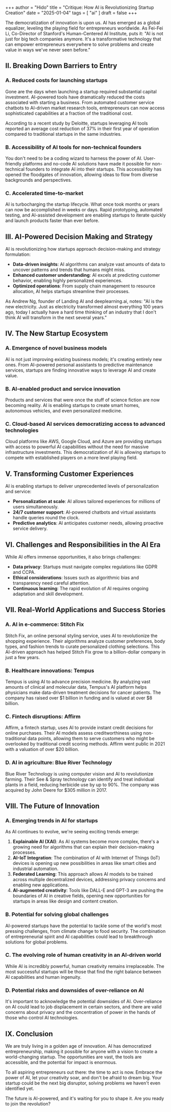 +++
author = "Hido"
title = "Critique: How AI is Revolutionizing Startup Creation"
date = "2025-01-04"
tags = [
    "ai"
]
draft = false
+++


The democratization of innovation is upon us. AI has emerged as a global equalizer, leveling the playing field for entrepreneurs worldwide. As Fei-Fei Li, Co-Director of Stanford's Human-Centered AI Institute, puts it: "AI is not just for big tech companies anymore. It's a transformative technology that can empower entrepreneurs everywhere to solve problems and create value in ways we've never seen before."

## II. Breaking Down Barriers to Entry

### A. Reduced costs for launching startups

Gone are the days when launching a startup required substantial capital investment. AI-powered tools have dramatically reduced the costs associated with starting a business. From automated customer service chatbots to AI-driven market research tools, entrepreneurs can now access sophisticated capabilities at a fraction of the traditional cost.

According to a recent study by Deloitte, startups leveraging AI tools reported an average cost reduction of 37% in their first year of operation compared to traditional startups in the same industries.

### B. Accessibility of AI tools for non-technical founders

You don't need to be a coding wizard to harness the power of AI. User-friendly platforms and no-code AI solutions have made it possible for non-technical founders to integrate AI into their startups. This accessibility has opened the floodgates of innovation, allowing ideas to flow from diverse backgrounds and perspectives.

### C. Accelerated time-to-market

AI is turbocharging the startup lifecycle. What once took months or years can now be accomplished in weeks or days. Rapid prototyping, automated testing, and AI-assisted development are enabling startups to iterate quickly and launch products faster than ever before.

## III. AI-Powered Decision Making and Strategy

AI is revolutionizing how startups approach decision-making and strategy formulation:

- **Data-driven insights**: AI algorithms can analyze vast amounts of data to uncover patterns and trends that humans might miss.
- **Enhanced customer understanding**: AI excels at predicting customer behavior, enabling highly personalized experiences.
- **Optimized operations**: From supply chain management to resource allocation, AI helps startups streamline their processes.

As Andrew Ng, founder of Landing AI and deeplearning.ai, notes: "AI is the new electricity. Just as electricity transformed almost everything 100 years ago, today I actually have a hard time thinking of an industry that I don't think AI will transform in the next several years."

## IV. The New Startup Ecosystem

### A. Emergence of novel business models

AI is not just improving existing business models; it's creating entirely new ones. From AI-powered personal assistants to predictive maintenance services, startups are finding innovative ways to leverage AI and create value.

### B. AI-enabled product and service innovation

Products and services that were once the stuff of science fiction are now becoming reality. AI is enabling startups to create smart homes, autonomous vehicles, and even personalized medicine.

### C. Cloud-based AI services democratizing access to advanced technologies

Cloud platforms like AWS, Google Cloud, and Azure are providing startups with access to powerful AI capabilities without the need for massive infrastructure investments. This democratization of AI is allowing startups to compete with established players on a more level playing field.

## V. Transforming Customer Experiences

AI is enabling startups to deliver unprecedented levels of personalization and service:

- **Personalization at scale**: AI allows tailored experiences for millions of users simultaneously.
- **24/7 customer support**: AI-powered chatbots and virtual assistants handle queries round the clock.
- **Predictive analytics**: AI anticipates customer needs, allowing proactive service delivery.

## VI. Challenges and Responsibilities in the AI Era

While AI offers immense opportunities, it also brings challenges:

- **Data privacy**: Startups must navigate complex regulations like GDPR and CCPA.
- **Ethical considerations**: Issues such as algorithmic bias and transparency need careful attention.
- **Continuous learning**: The rapid evolution of AI requires ongoing adaptation and skill development.

## VII. Real-World Applications and Success Stories

### A. AI in e-commerce: Stitch Fix

Stitch Fix, an online personal styling service, uses AI to revolutionize the shopping experience. Their algorithms analyze customer preferences, body types, and fashion trends to curate personalized clothing selections. This AI-driven approach has helped Stitch Fix grow to a billion-dollar company in just a few years.

### B. Healthcare innovations: Tempus

Tempus is using AI to advance precision medicine. By analyzing vast amounts of clinical and molecular data, Tempus's AI platform helps physicians make data-driven treatment decisions for cancer patients. The company has raised over $1 billion in funding and is valued at over $8 billion.

### C. Fintech disruptions: Affirm

Affirm, a fintech startup, uses AI to provide instant credit decisions for online purchases. Their AI models assess creditworthiness using non-traditional data points, allowing them to serve customers who might be overlooked by traditional credit scoring methods. Affirm went public in 2021 with a valuation of over $20 billion.

### D. AI in agriculture: Blue River Technology

Blue River Technology is using computer vision and AI to revolutionize farming. Their See & Spray technology can identify and treat individual plants in a field, reducing herbicide use by up to 90%. The company was acquired by John Deere for $305 million in 2017.

## VIII. The Future of Innovation

### A. Emerging trends in AI for startups

As AI continues to evolve, we're seeing exciting trends emerge:

1. **Explainable AI (XAI)**: As AI systems become more complex, there's a growing need for algorithms that can explain their decision-making processes.
2. **AI-IoT Integration**: The combination of AI with Internet of Things (IoT) devices is opening up new possibilities in areas like smart cities and industrial automation.
3. **Federated Learning**: This approach allows AI models to be trained across multiple decentralized devices, addressing privacy concerns and enabling new applications.
4. **AI-augmented creativity**: Tools like DALL-E and GPT-3 are pushing the boundaries of AI in creative fields, opening new opportunities for startups in areas like design and content creation.

### B. Potential for solving global challenges

AI-powered startups have the potential to tackle some of the world's most pressing challenges, from climate change to food security. The combination of entrepreneurial spirit and AI capabilities could lead to breakthrough solutions for global problems.

### C. The evolving role of human creativity in an AI-driven world

While AI is incredibly powerful, human creativity remains irreplaceable. The most successful startups will be those that find the right balance between AI capabilities and human ingenuity.

### D. Potential risks and downsides of over-reliance on AI

It's important to acknowledge the potential downsides of AI. Over-reliance on AI could lead to job displacement in certain sectors, and there are valid concerns about privacy and the concentration of power in the hands of those who control AI technologies.


## IX. Conclusion

We are truly living in a golden age of innovation. AI has democratized entrepreneurship, making it possible for anyone with a vision to create a world-changing startup. The opportunities are vast, the tools are accessible, and the potential for impact is enormous.

To all aspiring entrepreneurs out there: the time to act is now. Embrace the power of AI, let your creativity soar, and don't be afraid to dream big. Your startup could be the next big disruptor, solving problems we haven't even identified yet.

The future is AI-powered, and it's waiting for you to shape it. Are you ready to join the revolution?